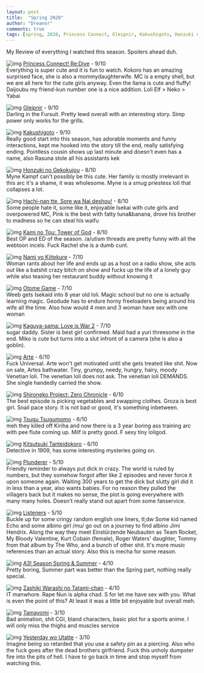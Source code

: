 ```yaml
---
layout: post
title:  "Spring 2020"
author: "Dreanor"
comments: true
tags: [spring, 2020, Princess Connect, Gleipnir, Kakushigoto, Honzuki no Gekokujou, Hachi-nan tte, Sore wa Nai deshou!, Kami no Tou, Nami yo, Otome Game, Kaguya-sama, Shironeko Project, Arte, Tsugumomo, Kitsutsuki Tanteidokoro, Plunderer, Listeners, A3, Zashiki warashi-no-tatami-chan, Tamayomi, Yesterday wo Utatte]
---
```


My Review of everything I watched this season. Spoilers ahead duh.

![img](..\assets\spring2020\pricon.png)
[Princess Connect! Re:Dive](https://kitsu.io/anime/princess-connect-redive) - 9/10  
Everything is super cute and it is fun to watch. Kokoro has an amazing surprised face, she is also a mommydaughterwife. MC is a empty shell, but we are all here for the cute girls anyway. Even the llama is cute and fluffy! Daijoubu my friend-kun number one is a nice addition. Loli Elf > Neko > Yabai

![img](..\assets\spring2020\gleipnir.png)
[Gleipnir](https://kitsu.io/anime/gleipnir) - 9/10  
Darling in the Fursuit. Pretty lewd overall with an interesting story. Simp power only works for the grills.

![img](..\assets\spring2020\kakushigoto.jpg)
[Kakushigoto](https://kitsu.io/anime/kakushigoto-tv) - 9/10  
Really good start into this season, has adorable moments and funny interactions, kept me hooked into the story till the end, really satisfying ending. Pointless cousin shows up last minute and doesn't even has a name, also Rasuna stole all his assistants kek

![img](..\assets\spring2020\honzuki.jpg)
[Honzuki no Gekokujou](https://kitsu.io/anime/honzuki-no-gekokujou-shisho-ni-naru-tame-ni-wa-shudan-wo-erandeiraremasen-2) - 8/10  
Myne Kampf can't possibly be this cute. Her family is mostly irrelevant in this arc it's a shame, it was wholesome. Myne is a smug priestess loli that collapses a lot.

![img](..\assets\spring2020\hachinan.png)
[Hachi-nan tte, Sore wa Nai deshou!](https://kitsu.io/anime/hachi-nan-tte-sore-wa-nai-desho) - 8/10  
Some people hate it, some like it, enjoyable Isekai with cute girls and overpowered MC, Pink is the best with fatty tuna&banana, drove his brother to madness so he can steal his waifu

![img](..\assets\spring2020\towerofgod.png)
[Kami no Tou: Tower of God](https://kitsu.io/anime/tower-of-god) - 8/10  
Best OP and ED of the season. /a/utism threads are pretty funny with all the webtoon incels. Fuck Rachel she is a dumb cunt.

![img](..\assets\spring2020\nami.jpg)
[Nami yo Kiitekure](https://kitsu.io/anime/nami-yo-kiitekure) - 7/10  
Woman rants about her life and ends up as a host on a radio show, she acts out like a batshit crazy bitch on show and fucks up the life of a lonely guy while also teasing her restaurant buddy without knowing it

![img](..\assets\spring2020\otome.png)
[Otome Game](https://kitsu.io/anime/otome-game-no-hametsu-flag-shika-nai-akuyaku-reijou-ni-tensei-shiteshimatta) - 7/10  
Weeb gets Isekaid into 8 year old loli. Magic school but no one is actually learning magic. Geodude has to endure horny freeloaders being around his wife all the time. Also how would 4 men and 3 woman have sex with one woman

![img](..\assets\spring2020\kaguya.jpg)
[Kaguya-sama: Love is War 2](https://kitsu.io/anime/kaguya-sama-wa-kokurasetai-tensai-tachi-no-renai-zunousen-2) - 7/10  
sugar daddy. Sister is best girl confirmed. Maid had a yuri threesome in the end. Miko is cute but turns into a slut infront of a camera (she is also a goblin).

![img](..\assets\spring2020\arte.jpg)
[Arte](https://kitsu.io/anime/arte) - 6/10  
Fuck Universal. Arte won't get motivated until she gets treated like shit. Now on sale, Artes bathwater. Tiny, grumpy, needy, hungry, hairy, moody Venetian loli. The venetian loli does not ask. The venetian loli DEMANDS. She single handedly carried the show.

![img](..\assets\spring2020\shiro.jpg)
[Shironeko Project: Zero Chronicle](https://kitsu.io/anime/shironeko-project-zero-chronicle) - 6/10  
The best episode is picking vegetables and swapping clothes. Groza is best girl. Snail pace story. It is not bad or good, it's something inbetween.

![img](..\assets\spring2020\tsugu.jpg)
[Tsugu Tsugumomo](https://kitsu.io/anime/tsugu-tsugumomo) - 6/10  
meh they killed off Kiriha and now there is a 3 year boring ass training arc with pee flute coming up. Milf is pretty good. F sexy tiny loligod.

![img](..\assets\spring2020\tantei.jpg)
[Kitsutsuki Tanteidokoro](https://kitsu.io/anime/kitsutsuki-tanteidokoro) - 6/10  
Detective in 1909, has some interesting mysteries going on.

![img](..\assets\spring2020\plunderer.jpg)
[Plunderer](https://kitsu.io/anime/plunderer) - 5/10  
Friendly reminder to always put dick in crazy. The world is ruled by numbers, but they somehow forgot after like 2 episodes and never force it upon someone again. Waiting 300 years to get the dick but slutty girl did it in less than a year, also wants babies. For no reason they pulled the villagers back but it makes no sense, the plot is going everywhere with many many holes. Doesn't really stand out apart from some fanservice.

![img](..\assets\spring2020\listeners.jpg)
[Listeners](https://kitsu.io/anime/listeners) - 5/10  
Buckle up for some cringy random english one liners, tl;dw Some kid named Echo and some albino girl /mu/ go out on a journey to find albino Jimi Hendrix. Along the way they meet Einstürzende Neubauten as Team Rocket, My Bloody Valentine, Kurt Cobain (female), Roger Waters' daughter, Tommy from that album by The Who, and a bunch of other shit. It's more music references than an actual story. Also this is mecha for some reason.

![img](..\assets\spring2020\a3.jpg)
[A3! Season Spring & Summer](https://kitsu.io/anime/a-three) - 4/10  
Pretty boring, Summer part was better than the Spring part, nothing really special.

![img](..\assets\spring2020\zashiki.jpg)
[Zashiki Warashi no Tatami-chan](https://kitsu.io/anime/zashiki-warashi-no-tatami-chan) - 4/10  
IT manwhore. Rape Nun is alpha chad. S for let me have sex with you. What is even the point of this? At least it was a little bit enjoyable but overall meh.

![img](..\assets\spring2020\tama.jpg)
[Tamayomi](https://kitsu.io/anime/tamayomi) - 3/10  
Bad animation, shit CGI, bland characters, basic plot for a sports anime. I will only miss the thighs and muscles service

![img](..\assets\spring2020\yesterday.jpg)
[Yesterday wo Utatte](https://kitsu.io/anime/yesterday-wo-utatte) - 3/10  
Imagine being so retarded that you use a safety pin as a piercing. Also who the fuck goes after the dead brothers girlfriend. Fuck this unholy dumpster fire into the pits of hell. I have to go back in time and stop myself from watching this.
